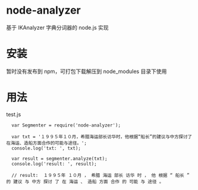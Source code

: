 # node-analyzer
基于 IKAnalyzer 字典分词器的 node.js 实现

# 安装
暂时没有发布到 npm，可打包下载解压到 node_modules 目录下使用

# 用法
test.js

      var Segmenter = require('node-analyzer');
      
      var txt = '１９９５年１０月，希腊海运部长访华时，他根据“船长”的建议与中方探讨了在海运、造船方面合作的可能与途径。';
      console.log('txt: ', txt);
      
      var result = segmenter.analyze(txt);
      console.log('result: ', result);
      
      // result:  １９９５年 １０月 ， 希腊 海运 部长 访华 时 ， 他 根据 “ 船长 ” 的 建议 与 中方 探讨 了 在 海运 、 造船 方面 合作 的 可能 与 途径 。

